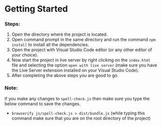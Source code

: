 # Getting Started

### Steps:

1. Open the directory where the project is located.
2. Open command prompt in the same directory and run the command `npm install` to install all the dependencies.
3. Open the project with Visual Studio Code editor (or any other editor of your choice).
4. Now start the project in live server by right clicking on the `index.html` file and selecting the option `open with live server` (make sure you have the Live Server extension installed on your Visual Studio Code).
5. After completing the above steps you are good to go.

### Note:

If you make any changes to `spell-check.js` then make sure you type the below command to save the changes.

- `browserify js/spell-check.js > dist/bundle.js` (while typing this command make sure that you are on the root directory of the project)
